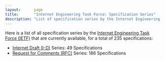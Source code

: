 ```yaml
---
layout:      page
title:       "Internet Engineering Task Force: Specification Series"
description: "List of specification series by the Internet Engineering Task Force (IETF/)"
---
```


Here is a list of all specification series by the [Internet Engineering Task Force (IETF)](http://www.ietf.org/) that are currently available, for a total of 235 specifications:

  * [Internet Draft (I-D)](I-D/) Series: 49 Specifications
  * [Request for Comments (RFC)](RFC/) Series: 186 Specifications
